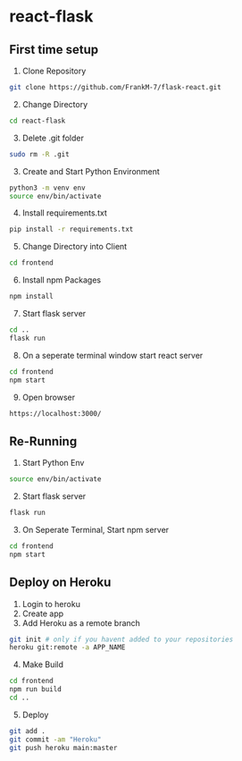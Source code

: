 # react-flask

## First time setup ##
1. Clone Repository
```bash
git clone https://github.com/FrankM-7/flask-react.git
```
2. Change Directory
```bash
cd react-flask
```
3. Delete .git folder
```bash
sudo rm -R .git
```
3. Create and Start Python Environment
```bash
python3 -m venv env
source env/bin/activate
```
4. Install requirements.txt
```bash
pip install -r requirements.txt
```
5. Change Directory into Client
```bash
cd frontend
```
6. Install npm Packages
```bash
npm install
```
7. Start flask server
```bash
cd ..
flask run
```
8. On a seperate terminal window start react server
```bash
cd frontend
npm start
```
9. Open browser
```bash
https://localhost:3000/
```

## Re-Running ##
1. Start Python Env
```bash
source env/bin/activate
```
2. Start flask server
```bash
flask run
```
3. On Seperate Terminal, Start npm server
```bash
cd frontend
npm start
```

## Deploy on Heroku ##
1. Login to heroku
2. Create app
3. Add Heroku as a remote branch
```bash
git init # only if you havent added to your repositories
heroku git:remote -a APP_NAME
```
4. Make Build
```bash
cd frontend
npm run build
cd ..
```
5. Deploy
```bash
git add .
git commit -am "Heroku"
git push heroku main:master
```


